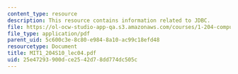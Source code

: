 ```yaml
---
content_type: resource
description: This resource contains information related to JDBC.
file: https://ol-ocw-studio-app-qa.s3.amazonaws.com/courses/1-204-computer-algorithms-in-systems-engineering-spring-2010/25e47293900dce2542d78dd774dc505c_MIT1_204S10_lec04.pdf
file_type: application/pdf
parent_uid: 5c600c3e-8c80-e984-8a10-ac99c18efd48
resourcetype: Document
title: MIT1_204S10_lec04.pdf
uid: 25e47293-900d-ce25-42d7-8dd774dc505c
---
```

